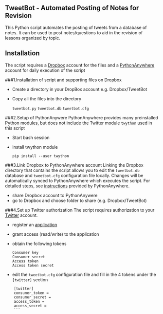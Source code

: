 ## TweetBot - Automated Posting of Notes for Revision
This Python script automates the posting of tweets from a database of notes. It can be used to post notes/questions to aid in the revision of lessons organized by topic.

## Installation
The script requires a [Dropbox](http://www.dropbox.com) account for the files and a [PythonAnywhere](http://www.pythonanywhere.com) account for daily execution of the script

###1.Installation of script and supporting files on Dropbox
- Create a directory in your DropBox account e.g. Dropbox/TweetBot
- Copy all the files into the directory
  
    `tweetbot.py`
    `tweetbot.db`
    `tweetbot.cfg`

###2.Setup of PythonAnywere
PythonAnywhere provides many preinstalled Python modules, but does not include the Twitter module `twython` used in this script

- Start bash session
- Install twython module

	`pip install --user twython`

###3.Link Dropbox to PythonAnywhere account
Linking the Dropbox directory that contains the script allows you to edit the `tweetbot.db` database and `tweetbot.cfg` configuration file locally. Changes will be automatically synced to PythonAnywhere which executes the script. For detailed steps, see [instructions](https://www.pythonanywhere.com/wiki/UsingDropbox) provided by PythonAnywhere.

- share Dropbox account to PythonAnywere
- go to Dropbox and choose folder to share (e.g. Dropbox/TweetBot)

###4.Set up Twitter authorization
The script requires authorization to your [Twitter](http://twitter.com) account.

- register an [application](https://dev.twitter.com/apps)
- grant access (read/write) to the application
- obtain the following tokens

    `Consumer key`    
	`Consumer secret`    
	`Access token`    
	`Access token secret`
   
    
- edit the `tweetbot.cfg` configuration file and fill in the 4 tokens under the `[twitter]` section
```
	[twitter]
    consumer_token = 
    consumer_secret = 
    access_token = 
    access_secret = 
    ```
    
    














